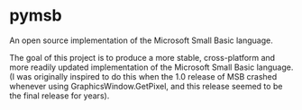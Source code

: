 # pymsb
An open source implementation of the Microsoft Small Basic language.

The goal of this project is to produce a more stable, cross-platform and more readily updated implementation of the Microsoft Small Basic language.  (I was originally inspired to do this when the 1.0 release of MSB crashed whenever using GraphicsWindow.GetPixel, and this release seemed to be the final release for years).
